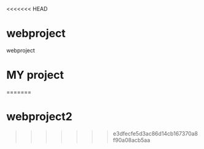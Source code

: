 <<<<<<< HEAD
# webproject
webproject
# MY project

=======
# webproject2
>>>>>>> e3dfecfe5d3ac86d14cb167370a8f90a08acb5aa
